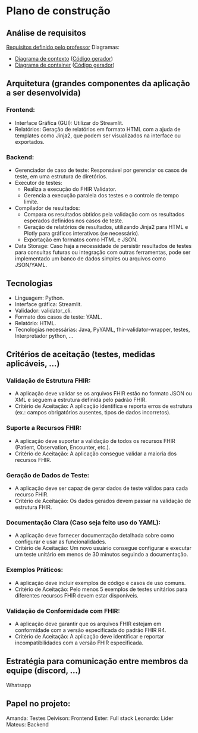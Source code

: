 # Plano de construção
## Análise de requisitos
[Requisitos definido pelo professor](https://github.com/kyriosdata/construcao-2025-01/blob/main/docs/fut.md)
Diagramas:
- [Diagrama de contexto](https://github.com/LeonardoCFilho/fut/blob/main/Documentacao/Diagramas/DiagramaContexto.png) ([Código gerador](https://github.com/LeonardoCFilho/fut/blob/main/Documentacao/Diagramas/DiagramaContexto.puml))
- [Diagrama de container](https://github.com/LeonardoCFilho/fut/blob/main/Documentacao/Diagramas/DiagramaContainer.png) ([Código gerador](https://github.com/LeonardoCFilho/fut/blob/main/Documentacao/Diagramas/DiagramaContainer.puml))

<!-- Análise: Os requisitos são claros desde que você tenha alguma familiaridade com testes unitários. Porém, a falta de casos de testes e saídas esperadas dificulta o processo de compreensão e desenvolvimento do código e, como se trata de uma discoiplina de cnstrução, isso é problemático. -->
## Arquitetura (grandes componentes da aplicação a ser desenvolvida)
### Frontend:
   - Interface Gráfica (GUI): Utilizar do Streamlit.
   - Relatórios: Geração de relatórios em formato HTML com a ajuda de templates como Jinja2, que podem ser visualizados na interface ou exportados.
### Backend:
- Gerenciador de caso de teste:  Responsável por gerenciar os casos de teste, em uma estrutura de diretórios.
- Executor de testes:
  - Realiza a execução do FHIR Validator.
  - Gerencia a execução paralela dos testes e o controle de tempo limite.
- Compilador de resultados: 
  - Compara os resultados obtidos pela validação com os resultados esperados definidos nos casos de teste.
  - Geração de relatórios de resultados, utilizando Jinja2 para HTML e Plotly para gráficos interativos (se necessário).
  - Exportação em formatos como HTML e JSON.
- Data Storage: Caso haja a necessidade de persistir resultados de testes para consultas futuras ou integração com outras ferramentas, pode ser implementado um banco de dados simples ou arquivos como JSON/YAML.
<!-- ### 3. Componentes Modulares:
   - Validator Interface: Camada de abstração entre o código e o validador FHIR, para facilitar a troca do validador ou a implementação de novas versões.
   - Context Manager: Responsável por organizar e fornecer o contexto para os testes, como IGs (Implementation Guides), perfis (StructureDefinitions) e recursos adicionais (ValueSets, CodeSystems).
   - Error Handling e Logging: Implementar uma estratégia robusta para tratar erros e registrar eventos importantes para troubleshooting, usando bibliotecas como logging.
   - Parallelization: Suporte a execução paralela de testes para otimizar o tempo de execução, com controle cuidadoso do acesso a arquivos e gestão de concorrência. -->
<!-- ### Arquitetura em Camadas:
   - Camada de Apresentação (Frontend): Interface do usuário.
   - Camada de Lógica de Negócio: Responsável por coordenar a execução dos testes, comparar resultados e gerar relatórios.
   - Camada de Dados: Manipulação dos dados de entrada, resultados e persistência de dados (se necessário). -->
## Tecnologias
- Linguagem: Python.
- Interface gráfica: Streamlit.
- Validador: validator_cli.
- Formato dos casos de teste: YAML.
- Relatório: HTML.
- Tecnologias necessárias: Java, PyYAML, fhir-validator-wrapper, testes, Interpretador python, ...
## Critérios de aceitação (testes, medidas aplicáveis, ...)
### Validação de Estrutura FHIR:
  - A aplicação deve validar se os arquivos FHIR estão no formato JSON ou XML e seguem a estrutura definida pelo padrão FHIR.
  - Critério de Aceitação: A aplicação identifica e reporta erros de estrutura (ex.: campos obrigatórios ausentes, tipos de dados incorretos).
### Suporte a Recursos FHIR:
  - A aplicação deve suportar a validação de todos os recursos FHIR (Patient, Observation, Encounter, etc.).
  - Critério de Aceitação: A aplicação consegue validar a maioria dos recursos FHIR.
### Geração de Dados de Teste:
  - A aplicação deve ser capaz de gerar dados de teste válidos para cada recurso FHIR.
  - Critério de Aceitação: Os dados gerados devem passar na validação de estrutura FHIR.
<!-- ### Suporte a Grandes Volumes de Dados:
  - A aplicação deve ser capaz de lidar com grandes volumes de dados FHIR (ex.: validação de lote de recursos).
  - Critério de Aceitação: A aplicação consegue validar um lote de 1000 recursos FHIR em menos de 10 segundos.  -->
### Documentação Clara (Caso seja feito uso do YAML):
  - A aplicação deve fornecer documentação detalhada sobre como configurar e usar as funcionalidades.
  - Critério de Aceitação: Um novo usuário consegue configurar e executar um teste unitário em menos de 30 minutos seguindo a documentação.
### Exemplos Práticos:
  - A aplicação deve incluir exemplos de código e casos de uso comuns.
  - Critério de Aceitação: Pelo menos 5 exemplos de testes unitários para diferentes recursos FHIR devem estar disponíveis.
### Validação de Conformidade com FHIR:
  - A aplicação deve garantir que os arquivos FHIR estejam em conformidade com a versão especificada do padrão FHIR R4.
  - Critério de Aceitação: A aplicação deve identificar e reportar incompatibilidades com a versão FHIR especificada.
<!-- ### Proteção de Dados Sensíveis:
  - Se a aplicação lida com dados sensíveis (ex.: dados de pacientes), ela deve seguir as melhores práticas de segurança (ex.: anonimização de dados).
  - Critério de Aceitação: Dados sensíveis em arquivos FHIR são anonimizados durante a geração de dados de teste. -->
## Estratégia para comunicação entre membros da equipe (discord, ...)
Whatsapp
## Papel no projeto:
Amanda: Testes
Deivison: Frontend
Ester: Full stack
Leonardo: Líder
Mateus: Backend
